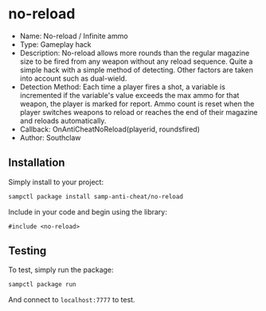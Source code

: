 # no-reload

* Name:
  No-reload / Infinite ammo
* Type:
  Gameplay hack
* Description:
  No-reload allows more rounds than the regular magazine size to be fired from any weapon without any reload sequence. Quite a simple hack with a simple method of detecting. Other factors are taken into account such as dual-wield.
* Detection Method:
  Each time a player fires a shot, a variable is incremented if the variable's value exceeds the max ammo for that weapon, the player is marked for report. Ammo count is reset when the player switches weapons to reload or reaches the end of their magazine and reloads automatically.
* Callback:
  OnAntiCheatNoReload(playerid, roundsfired)
* Author:
  Southclaw

## Installation

Simply install to your project:

```bash
sampctl package install samp-anti-cheat/no-reload
```

Include in your code and begin using the library:

```pawn
#include <no-reload>
```

## Testing

To test, simply run the package:

```bash
sampctl package run
```

And connect to `localhost:7777` to test.
